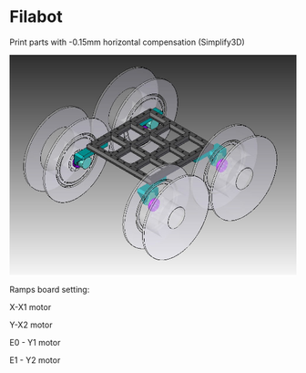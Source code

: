 # Filabot

 Print parts with -0.15mm horizontal compensation (Simplify3D)

![filabot](filabot.jpg)

Ramps board setting:

X-X1 motor

Y-X2 motor

E0 - Y1 motor

E1 - Y2 motor
